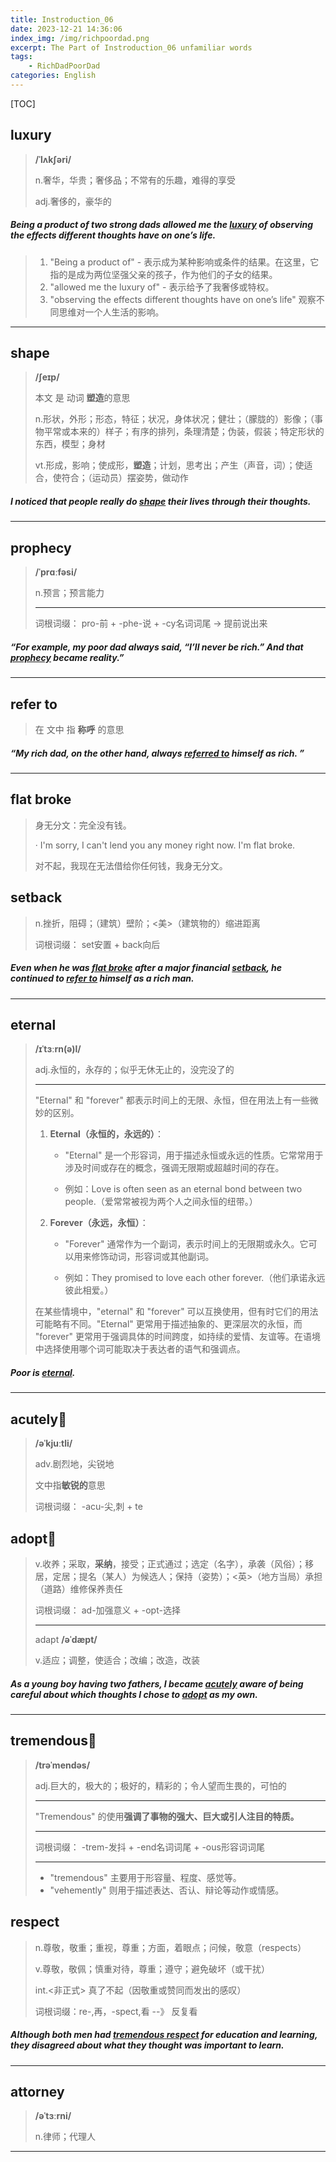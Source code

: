 ```yaml
---
title: Instroduction_06
date: 2023-12-21 14:36:06
index_img: /img/richpoordad.png
excerpt: The Part of Instroduction_06 unfamiliar words
tags: 
    - RichDadPoorDad
categories: English
---
```


[TOC]

## luxury

> **/ˈlʌkʃəri/**
>
> n.奢华，华贵；奢侈品；不常有的乐趣，难得的享受
>
> adj.奢侈的，豪华的

##### Being a product of two strong dads allowed me the **<u>luxury</u>** of observing the effects different thoughts have on one’s life.

> 1. "Being a product of" - 表示成为某种影响或条件的结果。在这里，它指的是成为两位坚强父亲的孩子，作为他们的子女的结果。
> 2. "allowed me the luxury of" - 表示给予了我奢侈或特权。
> 3. "observing the effects different thoughts have on one’s life" 观察不同思维对一个人生活的影响。

---

## shape

> **/ʃeɪp/**
>
> 本文  是 动词   **塑造**的意思
>
> n.形状，外形；形态，特征；状况，身体状况；健壮；（朦胧的）影像；（事物平常或本来的）样子；有序的排列，条理清楚；伪装，假装；特定形状的东西，模型；身材
>
> vt.形成，影响；使成形，**塑造**；计划，思考出；产生（声音，词）；使适合，使符合；（运动员）摆姿势，做动作

##### I noticed that people really do **<u>shape</u>** their lives through their thoughts.

---

## prophecy

> **/ˈprɑːfəsi/**
>
> n.预言；预言能力
>
> ---
>
> 词根词缀： pro-前 + -phe-说 + -cy名词词尾 → 提前说出来

##### “For example, my poor dad always said, “I’ll never be rich.” And that **<u>prophecy</u>** became reality.”

----

## refer to

> 在 文中 指  **称呼** 的意思

##### “My rich dad, on the other hand, always **<u>referred to</u>** himself as rich. ”

---

## flat broke

> 身无分文：完全没有钱。
>
> · I'm sorry, I can't lend you any money right now. I'm flat broke.
>
> 对不起，我现在无法借给你任何钱，我身无分文。

## setback

> n.挫折，阻碍；（建筑）壁阶；<美>（建筑物的）缩进距离
>
> 词根词缀： set安置 + back向后

##### Even when he was **<u>flat broke</u>** after a major financial **<u>setback</u>**, he continued to **<u>refer to</u>** himself as a rich man.

---

## eternal

> **/ɪˈtɜːrn(ə)l/**
>
> adj.永恒的，永存的；似乎无休无止的，没完没了的
>
> ---
>
> "Eternal" 和 "forever" 都表示时间上的无限、永恒，但在用法上有一些微妙的区别。
>
> 1. **Eternal（永恒的，永远的）**：
>    - "Eternal" 是一个形容词，用于描述永恒或永远的性质。它常常用于涉及时间或存在的概念，强调无限期或超越时间的存在。
>
>    - 例如：Love is often seen as an eternal bond between two people.（爱常常被视为两个人之间永恒的纽带。）
>
> 2. **Forever（永远，永恒）**：
>    - "Forever" 通常作为一个副词，表示时间上的无限期或永久。它可以用来修饰动词，形容词或其他副词。
>
>    - 例如：They promised to love each other forever.（他们承诺永远彼此相爱。）
>
> 在某些情境中，"eternal" 和 "forever" 可以互换使用，但有时它们的用法可能略有不同。"Eternal" 更常用于描述抽象的、更深层次的永恒，而 "forever" 更常用于强调具体的时间跨度，如持续的爱情、友谊等。在语境中选择使用哪个词可能取决于表达者的语气和强调点。

##### Poor is **<u>eternal</u>**.

---

## acutely🚩

> **/əˈkjuːtli/**
>
> adv.剧烈地，尖锐地
>
> 文中指**敏锐的**意思
>
> 词根词缀： -acu-尖,刺 + te

## adopt🚩

> v.收养；采取，**采纳**，接受；正式通过；选定（名字），承袭（风俗）；移居，定居；提名（某人）为候选人；保持（姿势）；<英>（地方当局）承担（道路）维修保养责任
>
> 词根词缀： ad-加强意义 + -opt-选择
>
> ---
>
> adapt **/əˈdæpt/**
>
> v.适应；调整，使适合；改编；改造，改装

##### As a young boy having two fathers, I became **<u>acutely</u>** aware of being careful about which thoughts I chose to **<u>adopt</u>** as my own.

---

## tremendous🚩

> **/trəˈmendəs/**
>
> adj.巨大的，极大的；极好的，精彩的；令人望而生畏的，可怕的
>
> ---
>
> "Tremendous" 的使用**强调了事物的强大、巨大或引人注目的特质。**
>
> ---
>
> 词根词缀： -trem-发抖 + -end名词词尾 + -ous形容词词尾
>
> ---
>
> - "tremendous" 主要用于形容量、程度、感觉等。
> - "vehemently" 则用于描述表达、否认、辩论等动作或情感。

## respect

> n.尊敬，敬重；重视，尊重；方面，着眼点；问候，敬意（respects）
>
> v.尊敬，敬佩；慎重对待，尊重；遵守；避免破坏（或干扰）
>
> int.<非正式> 真了不起（因敬重或赞同而发出的感叹）
>
> 词根词缀：re-,再，-spect,看 --》 反复看

##### Although both men had <u>**tremendous** **respect**</u> for education and learning, they disagreed about what they thought was important to learn.

---

## attorney

> **/əˈtɜːrni/**
>
> n.律师；代理人

---